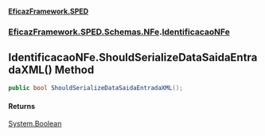 #### [EficazFramework.SPED](EficazFrameworkSPED.md 'EficazFramework SPED')
### [EficazFramework.SPED.Schemas.NFe](EficazFramework.SPED.Schemas.NFe.md 'EficazFramework.SPED.Schemas.NFe').[IdentificacaoNFe](EficazFramework.SPED.Schemas.NFe/IdentificacaoNFe.md 'EficazFramework.SPED.Schemas.NFe.IdentificacaoNFe')

## IdentificacaoNFe.ShouldSerializeDataSaidaEntradaXML() Method

```csharp
public bool ShouldSerializeDataSaidaEntradaXML();
```

#### Returns
[System.Boolean](https://docs.microsoft.com/en-us/dotnet/api/System.Boolean 'System.Boolean')